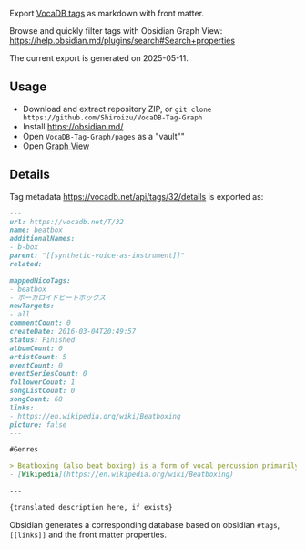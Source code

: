 Export [VocaDB tags](https://vocadb.net/Tag) as markdown with front matter.

Browse and quickly filter tags with Obsidian Graph View:
https://help.obsidian.md/plugins/search#Search+properties

The current export is generated on 2025-05-11.

## Usage

- Download and extract repository ZIP, or `git clone https://github.com/Shiroizu/VocaDB-Tag-Graph`
- Install https://obsidian.md/
- Open `VocaDB-Tag-Graph/pages` as a "vault""
- Open [Graph View](https://help.obsidian.md/plugins/graph)

## Details

Tag metadata https://vocadb.net/api/tags/32/details is exported as:

```markdown
---
url: https://vocadb.net/T/32
name: beatbox
additionalNames: 
- b-box
parent: "[[synthetic-voice-as-instrument]]"
related:

mappedNicoTags:
- beatbox
- ボーカロイドビートボックス
newTargets:
- all
commentCount: 0
createDate: 2016-03-04T20:49:57
status: Finished
albumCount: 0
artistCount: 5
eventCount: 0
eventSeriesCount: 0
followerCount: 1
songListCount: 0
songCount: 68
links: 
- https://en.wikipedia.org/wiki/Beatboxing
picture: false
---

#Genres

> Beatboxing (also beat boxing) is a form of vocal percussion primarily involving the art of mimicking drum machines using one's mouth, lips, tongue, and voice
- [Wikipedia](https://en.wikipedia.org/wiki/Beatboxing)

---

{translated description here, if exists}

```

Obsidian generates a corresponding database based on obsidian `#tags`, `[[links]]` and the front matter properties.
